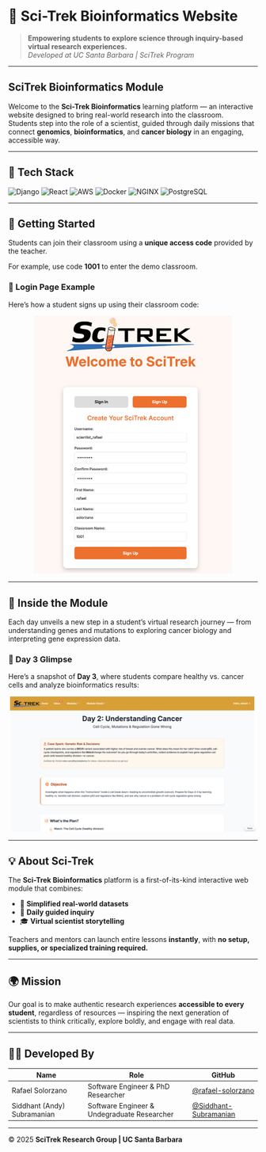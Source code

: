 # 🌟 Sci-Trek Bioinformatics Website  

> **Empowering students to explore science through inquiry-based virtual research experiences.**  
> _Developed at UC Santa Barbara | SciTrek Program_

---

## SciTrek Bioinformatics Module

Welcome to the **Sci-Trek Bioinformatics** learning platform — an interactive website designed to bring real-world research into the classroom.  
Students step into the role of a scientist, guided through daily missions that connect **genomics**, **bioinformatics**, and **cancer biology** in an engaging, accessible way.

---

## 🧰 Tech Stack

![Django](https://img.shields.io/badge/Backend-Django-092E20?style=for-the-badge&logo=django&logoColor=white)
![React](https://img.shields.io/badge/Frontend-React-61DAFB?style=for-the-badge&logo=react&logoColor=black)
![AWS](https://img.shields.io/badge/Deployment-AWS-FF9900?style=for-the-badge&logo=amazonaws&logoColor=white)
![Docker](https://img.shields.io/badge/Containerized-Docker-2496ED?style=for-the-badge&logo=docker&logoColor=white)
![NGINX](https://img.shields.io/badge/Server-NGINX-009639?style=for-the-badge&logo=nginx&logoColor=white)
![PostgreSQL](https://img.shields.io/badge/Database-PostgreSQL-4169E1?style=for-the-badge&logo=postgresql&logoColor=white)

---

## 🚀 Getting Started

Students can join their classroom using a **unique access code** provided by the teacher.  

For example, use code **1001** to enter the demo classroom.  

### 🔑 Login Page Example  
Here’s how a student signs up using their classroom code:

<p align="center">
  <img src="github_resources/website_capture_login.png" alt="Student Login Example" width="400"/>
</p>

---

## 🔬 Inside the Module

Each day unveils a new step in a student’s virtual research journey — from understanding genes and mutations to exploring cancer biology and interpreting gene expression data.

### 🌿 Day 3 Glimpse  
Here’s a snapshot of **Day 3**, where students compare healthy vs. cancer cells and analyze bioinformatics results:

<p align="center">
  <img src="github_resources/website_capture_day_2.png" alt="Day 3 Glimpse" width="500"/>
</p>

---

## 💡 About Sci-Trek

The **Sci-Trek Bioinformatics** platform is a first-of-its-kind interactive web module that combines:  

- 🧠 **Simplified real-world datasets**  
- 🧩 **Daily guided inquiry**  
- 🎓 **Virtual scientist storytelling**  

Teachers and mentors can launch entire lessons **instantly**, with **no setup, supplies, or specialized training required.**

---

## 🌍 Mission

Our goal is to make authentic research experiences **accessible to every student**, regardless of resources — inspiring the next generation of scientists to think critically, explore boldly, and engage with real data.

---
## 👩‍💻 Developed By

| Name                        | Role                                        | GitHub                                                   |
|-----------------------------|---------------------------------------------|----------------------------------------------------------|
| Rafael Solorzano            | Software Engineer & PhD Researcher          | [@rafael-solorzano](https://github.com/rafael-solorzano) |
| Siddhant (Andy) Subramanian | Software Engineer & Undegraduate Researcher | [@Siddhant-Subramanian](https://github.com/Anteater10)   |


---
© 2025 **SciTrek Research Group | UC Santa Barbara**  

